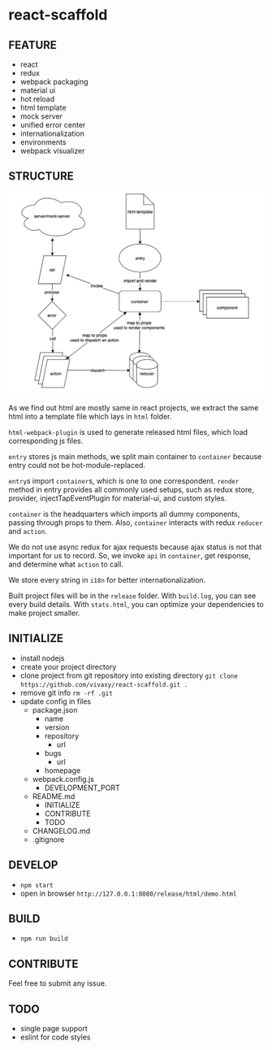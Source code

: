 # react-scaffold

## FEATURE

- react
- redux
- webpack packaging
- material ui
- hot reload
- html template
- mock server
- unified error center
- internationalization
- environments
- webpack visualizer

## STRUCTURE

![flowchart](/docs/flowchart.png)

As we find out html are mostly same in react projects, we extract the same html into a template file which lays in `html` folder.

`html-webpack-plugin` is used to generate released html files, which load corresponding js files.

`entry` stores js main methods, we split main container to `container` because entry could not be hot-module-replaced.

`entry`s import `container`s, which is one to one correspondent. `render` method in entry provides all commonly used setups, such as redux store, provider, injectTapEventPlugin for material-ui, and custom styles.

`container` is the headquarters which imports all dummy components, passing through props to them. Also, `container` interacts with redux `reducer` and `action`.

We do not use async redux for ajax requests because ajax status is not that important for us to record. So, we invoke `api` in `container`, get response, and determine what `action` to call.

We store every string in `i18n` for better internationalization.

Built project files will be in the `release` folder. With `build.log`, you can see every build details. With `stats.html`, you can optimize your dependencies to make project smaller.

## INITIALIZE

- install nodejs
- create your project directory
- clone project from git repository into existing directory `git clone https://github.com/vivaxy/react-scaffold.git .`
- remove git info `rm -rf .git`
- update config in files
    - package.json
        - name
        - version
        - repository
            - url
        - bugs
            - url
        - homepage
    - webpack.config.js
        - DEVELOPMENT_PORT
    - README.md
        - INITIALIZE
        - CONTRIBUTE
        - TODO
    - CHANGELOG.md
    - .gitignore

## DEVELOP

- `npm start`
- open in browser `http://127.0.0.1:8080/release/html/demo.html`

## BUILD

- `npm run build`

## CONTRIBUTE

Feel free to submit any issue.

## TODO

- single page support
- eslint for code styles
